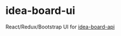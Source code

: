 # idea-board-ui


React/Redux/Bootstrap UI for [idea-board-api](https://github.com/amir734jj/idea-board-api)
